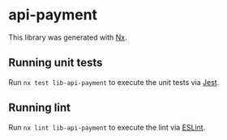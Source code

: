 # api-payment

This library was generated with [Nx](https://nx.dev).

## Running unit tests

Run `nx test lib-api-payment` to execute the unit tests via [Jest](https://jestjs.io).

## Running lint

Run `nx lint lib-api-payment` to execute the lint via [ESLint](https://eslint.org/).
